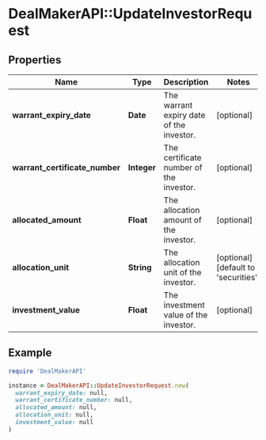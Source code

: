 # DealMakerAPI::UpdateInvestorRequest

## Properties

| Name | Type | Description | Notes |
| ---- | ---- | ----------- | ----- |
| **warrant_expiry_date** | **Date** | The warrant expiry date of the investor. | [optional] |
| **warrant_certificate_number** | **Integer** | The certificate number of the investor. | [optional] |
| **allocated_amount** | **Float** | The allocation amount of the investor. | [optional] |
| **allocation_unit** | **String** | The allocation unit of the investor. | [optional][default to &#39;securities&#39;] |
| **investment_value** | **Float** | The investment value of the investor. | [optional] |

## Example

```ruby
require 'DealMakerAPI'

instance = DealMakerAPI::UpdateInvestorRequest.new(
  warrant_expiry_date: null,
  warrant_certificate_number: null,
  allocated_amount: null,
  allocation_unit: null,
  investment_value: null
)
```

